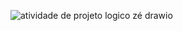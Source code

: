 ![atividade de projeto logico zé drawio](https://github.com/ryanjuni/Banco-de-dado/assets/102491606/c001cd0a-a78d-42cd-8089-8b98730ea28c)

